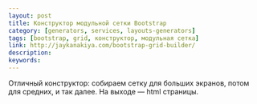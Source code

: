 ```yaml
---
layout: post
title: Конструктор модульной сетки Bootstrap
category: [generators, services, layouts-generators]
tags: [bootstrap, grid, конструктор, модульная сетка]
link: http://jaykanakiya.com/bootstrap-grid-builder/
description:
keywords:
---
```


<p>Отличный конструктор: собираем сетку для больших экранов, потом для средних, и так далее. На выходе — html страницы.</p>
